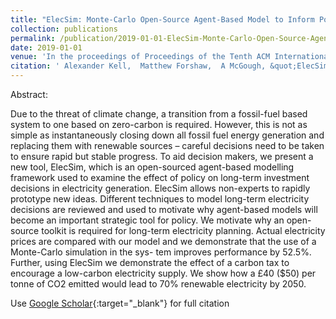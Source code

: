 ```yaml
---
title: "ElecSim: Monte-Carlo Open-Source Agent-Based Model to Inform Policy for Long-Term Electricity Planning"
collection: publications
permalink: /publication/2019-01-01-ElecSim-Monte-Carlo-Open-Source-Agent-Based-Model-to-Inform-Policy-for-Long-Term-Electricity-Planning
date: 2019-01-01
venue: 'In the proceedings of Proceedings of the Tenth ACM International Conference on Future Energy Systems'
citation: ' Alexander Kell,  Matthew Forshaw,  A McGough, &quot;ElecSim: Monte-Carlo Open-Source Agent-Based Model to Inform Policy for Long-Term Electricity Planning.&quot; In the proceedings of Proceedings of the Tenth ACM International Conference on Future Energy Systems, 2019.'
---
```


Abstract:

Due to the threat of climate change, a transition from a fossil-fuel based system to one based on zero-carbon is required. However, this is not as simple as instantaneously closing down all fossil fuel energy generation and replacing them with renewable sources – careful decisions need to be taken to ensure rapid but stable progress. To aid decision makers, we present a new tool, ElecSim, which is an open-sourced agent-based modelling framework used to examine the effect of policy on long-term investment decisions in electricity generation. ElecSim allows non-experts to rapidly prototype new ideas. Different techniques to model long-term electricity decisions
are reviewed and used to motivate why agent-based models will become an important strategic tool for policy. We motivate why an open-source toolkit is required for long-term electricity planning. Actual electricity prices are compared with our model and we demonstrate that the use of a Monte-Carlo simulation in the sys- tem improves performance by 52.5%. Further, using ElecSim we demonstrate the effect of a carbon tax to encourage a low-carbon electricity supply. We show how a £40 ($50) per tonne of CO2 emitted would lead to 70% renewable electricity by 2050.

Use [Google Scholar](https://scholar.google.com/scholar?q=ElecSim:+Monte+Carlo+Open+Source+Agent+Based+Model+to+Inform+Policy+for+Long+Term+Electricity+Planning){:target="_blank"} for full citation